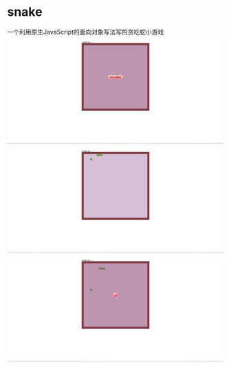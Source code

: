 # snake
一个利用原生JavaScript的面向对象写法写的贪吃蛇小游戏
![image](https://github.com/wayne-up/wayne-up/blob/main/snake1.png)
![image](https://github.com/wayne-up/wayne-up/blob/main/snake2.png)
![image](https://github.com/wayne-up/wayne-up/blob/main/snake3.png)
